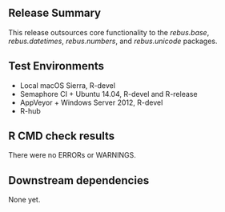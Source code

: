 ## Release Summary

This release outsources core functionality to the *rebus.base*, 
*rebus.datetimes*, *rebus.numbers*, and *rebus.unicode* packages.

## Test Environments

* Local macOS Sierra, R-devel
* Semaphore CI + Ubuntu 14.04, R-devel and R-release
* AppVeyor + Windows Server 2012, R-devel
* R-hub

## R CMD check results

There were no ERRORs or WARNINGS.

## Downstream dependencies

None yet.
